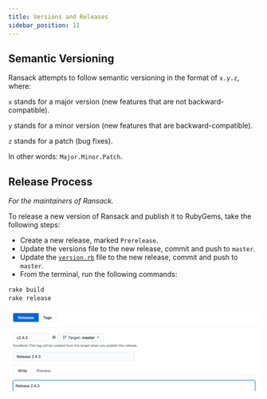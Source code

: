 ```yaml
---
title: Versions and Releases
sidebar_position: 11
---
```


## Semantic Versioning

Ransack attempts to follow semantic versioning in the format of `x.y.z`, where:

`x` stands for a major version (new features that are not backward-compatible).

`y` stands for a minor version (new features that are backward-compatible).

`z` stands for a patch (bug fixes).

In other words: `Major.Minor.Patch`.

## Release Process

_For the maintainers of Ransack._

To release a new version of Ransack and publish it to RubyGems, take the following steps:

- Create a new release, marked `Prerelease`.
- Update the versions file to the new release, commit and push to `master`.
- Update the [`version.rb`](https://github.com/activerecord-hackery/ransack/lib/ransack/version.rb) file to the new release, commit and push to `master`.
- From the terminal, run the following commands:

```bash
rake build
rake release
```

![Create a Release](img/create_release.png)
